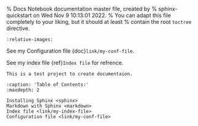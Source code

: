 % Docs Notebook documentation master file, created by
% sphinx-quickstart on Wed Nov  9 10:13:01 2022.
% You can adapt this file completely to your liking, but it should at least
% contain the root `toctree` directive.

```{include} ../../README.md
:relative-images:
```

See my Configuration file {doc}`link/my-conf-file`.

See my index file {ref}`Index file` for refrence.

```{warning}
This is a test project to create documentaion.
```

```{toctree}
:caption: 'Table of Contents:'
:maxdepth: 2

Installing Sphinx <sphinx>
Markdown with Sphinx <markdown>
Index file <link/my-index-file>
Configuration file <link/my-conf-file>
```
